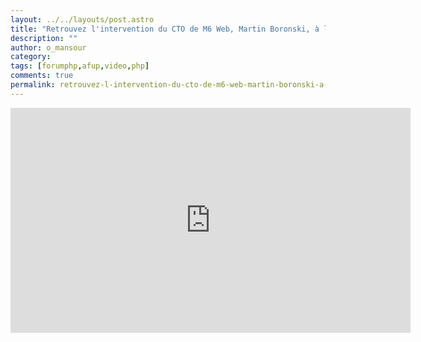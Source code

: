 ```yaml
---
layout: ../../layouts/post.astro
title: "Retrouvez l'intervention du CTO de M6 Web, Martin Boronski, à la table ronde du Forum PHP 2012"
description: ""
author: o_mansour
category: 
tags: [forumphp,afup,video,php] 
comments: true  
permalink: retrouvez-l-intervention-du-cto-de-m6-web-martin-boronski-a-la-table-ronde-du-forum-php-2012
---
```


<iframe allowfullscreen="" frameborder="0" height="360" src="https://www.youtube.com/embed/4ex9UIfQ2Aw?wmode=transparent&fs=1&feature=oembed" width="640"></iframe>

